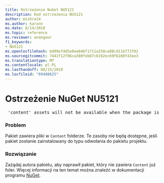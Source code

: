 ```yaml
---
title: Ostrzeżenie NuGet NU5121
description: Kod ostrzeżenia NU5121
author: mishra14
ms.author: karann
ms.date: 8/14/2018
ms.topic: reference
ms.reviewer: anangaur
f1_keywords:
- NU5121
ms.openlocfilehash: bd09efdd5e0ee84bf1711a258ca88cd11b773702
ms.sourcegitcommit: 7441f12f06ca380feb87c6192ec69f6108f43ee3
ms.translationtype: MT
ms.contentlocale: pl-PL
ms.lasthandoff: 08/15/2019
ms.locfileid: "69488625"
---
```

# <a name="nuget-warning-nu5121"></a>Ostrzeżenie NuGet NU5121
<pre> 'content' assets will not be available when the package is installed after the migration.</pre>

### <a name="issue"></a>Problem

Pakiet zawiera pliki w `Content` folderze. Te zasoby nie będą dostępne, jeśli pakiet zostanie zainstalowany do typu odwołania do pakietu projektu.


### <a name="solution"></a>Rozwiązanie

Zażądaj autora pakietu, aby naprawił pakiet, który nie zawiera `Content` już foler. Więcej informacji na ten temat można znaleźć w dokumentacji programu [NuGet](https://docs.microsoft.com/en-us/nuget/consume-packages/migrate-packages-config-to-package-reference).

